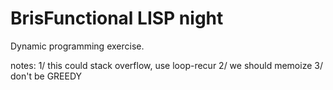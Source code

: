 # BrisFunctional LISP night

Dynamic programming exercise.

notes:
1/ this could stack overflow, use loop-recur
2/ we should memoize
3/ don't be GREEDY
